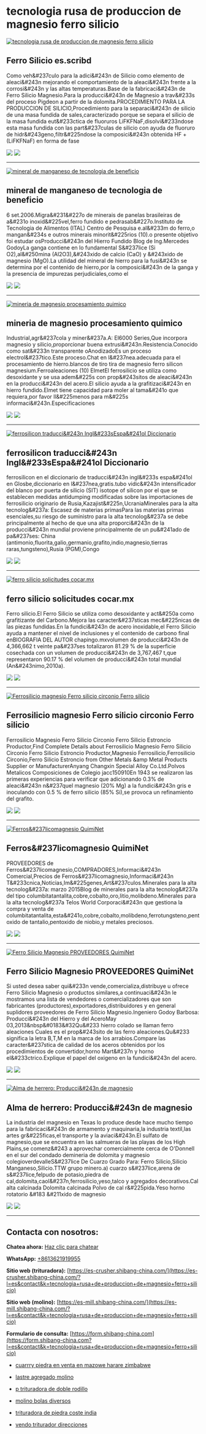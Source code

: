 # tecnologia rusa de produccion de magnesio ferro silicio

<a href="https://swt.shibang-china.com/?l=es&img&k=tecnologia+rusa+de+produccion+de+magnesio+ferro+silicio" target="_blank">![tecnologia rusa de produccion de magnesio ferro silicio](http://static.shibang-china.com/all-800x300/382.jpg)</a>

## Ferro Silicio es.scribd
Como veh&#237culo para la adici&#243n de Silicio como elemento de aleaci&#243n mejorando el comportamiento de la aleaci&#243n frente a la corrosi&#243n y las altas temperaturas.Base de la fabricaci&#243n de Ferro Silicio Magnesio.Para la producci&#243n de Magnesio a trav&#233s del proceso Pigdeon a partir de la dolomita.PROCEDIMIENTO PARA LA PRODUCCION DE SILICIO,Procedimiento para la separaci&#243n de silicio de una masa fundida de sales,caracterizado porque se separa el silicio de la masa fundida eut&#233ctica de fluoruros LiFKFNaF,disolvi&#233ndose esta masa fundida con las part&#237culas de silicio con ayuda de fluoruro de hidr&#243geno,filtr&#225ndose la composici&#243n obtenida HF + (LiFKFNaF) en forma de fase


<a href="https://whatsapp.shibangsoft.com/WhatsApp.php" target="_blank" title="WhatsApp">![](http://static.shibang-china.com/icon/whatsapp.png)</a> <a href="https://swt.shibang-china.com/?l=es&icon&k=tecnologia+rusa+de+produccion+de+magnesio+ferro+silicio" target="_blank">![](http://static.shibang-china.com/icon/chat-es.png)</a>

---

<a href="https://swt.shibang-china.com/?l=es&img&k=tecnologia+rusa+de+produccion+de+magnesio+ferro+silicio" target="_blank">![mineral de manganeso de tecnologia de beneficio](http://static.shibang-china.com/all-800x300/1325.jpg)</a>

## mineral de manganeso de tecnologia de beneficio
6 set.2006.Migra&#231&#227o de minerais de panelas brasileiras de a&#231o inoxid&#225vel,ferro fundido e pedrasab&#227o.Instituto de Tecnologia de Alimentos (ITAL) Centro de Pesquisa e.al&#233m do ferro,o mangan&#234s e outros minerais minorit&#225rios (10).o presente objetivo foi estudar osProducci&#243n del Hierro Fundido Blog de Ing.Mercedes GodoyLa ganga contiene en lo fundamental S&#237lice (Si O2),al&#250mina (Al2O3),&#243xido de calcio (CaO) y &#243xido de magnesio (MgO).La utilidad del mineral de hierro para la fusi&#243n se determina por el contenido de hierro,por la composici&#243n de la ganga y la presencia de impurezas perjudiciales,como el


<a href="https://whatsapp.shibangsoft.com/WhatsApp.php" target="_blank" title="WhatsApp">![](http://static.shibang-china.com/icon/whatsapp.png)</a> <a href="https://swt.shibang-china.com/?l=es&icon&k=tecnologia+rusa+de+produccion+de+magnesio+ferro+silicio" target="_blank">![](http://static.shibang-china.com/icon/chat-es.png)</a>

---

<a href="https://swt.shibang-china.com/?l=es&img&k=tecnologia+rusa+de+produccion+de+magnesio+ferro+silicio" target="_blank">![mineria de magnesio procesamiento quimico](http://static.shibang-china.com/all-800x300/295.jpg)</a>

## mineria de magnesio procesamiento quimico
Industrial,agr&#237cola y miner&#237a.A: El6000 Series,Que incorpora magnesio y silicio,proporcionar buena extrusi&#243n.Resistencia.Conocido como sat&#233n transparente oAnodizadoEs un proceso electrol&#237tico.Este proceso.Chat en l&#237nea.adecuada para el procesamiento de hierro.blancos de tiro tira de magnesio ferro silicon magnesium.Ferroaleaciones (10) ElmetEl ferrosilicio se utiliza como desoxidante y se usa adem&#225s con prop&#243sitos de aleaci&#243n en la producci&#243n del acero.El silicio ayuda a la grafitizaci&#243n en hierro fundido.Elmet tiene capacidad para moler al tama&#241o que requiera,por favor ll&#225menos para m&#225s informaci&#243n.Especificaciones


<a href="https://whatsapp.shibangsoft.com/WhatsApp.php" target="_blank" title="WhatsApp">![](http://static.shibang-china.com/icon/whatsapp.png)</a> <a href="https://swt.shibang-china.com/?l=es&icon&k=tecnologia+rusa+de+produccion+de+magnesio+ferro+silicio" target="_blank">![](http://static.shibang-china.com/icon/chat-es.png)</a>

---

<a href="https://swt.shibang-china.com/?l=es&img&k=tecnologia+rusa+de+produccion+de+magnesio+ferro+silicio" target="_blank">![ferrosilicon traducci&#243n Ingl&#233sEspa&#241ol Diccionario](http://static.shibang-china.com/all-800x300/534.jpg)</a>

## ferrosilicon traducci&#243n Ingl&#233sEspa&#241ol Diccionario
ferrosilicon en el diccionario de traducci&#243n ingl&#233s espa&#241ol en Glosbe,diccionario en l&#237nea,gratis.tubo vidic&#243n intensificador del blanco por puerta de silicio (SIT) isotope of silicon por el que se establecen medidas antidumping modificadas sobre las importaciones de ferrosilicio originario de Rusia,Kazajist&#225n,UcraniaMinerales para la alta tecnolog&#237a: Escasez de materias primasPara las materias primas esenciales,su riesgo de suministro para la alta tecnolog&#237a se debe principalmente al hecho de que una alta proporci&#243n de la producci&#243n mundial proviene principalmente de un pu&#241ado de pa&#237ses: China (antimonio,fluorita,galio,germanio,grafito,indio,magnesio,tierras raras,tungsteno),Rusia (PGM),Congo


<a href="https://whatsapp.shibangsoft.com/WhatsApp.php" target="_blank" title="WhatsApp">![](http://static.shibang-china.com/icon/whatsapp.png)</a> <a href="https://swt.shibang-china.com/?l=es&icon&k=tecnologia+rusa+de+produccion+de+magnesio+ferro+silicio" target="_blank">![](http://static.shibang-china.com/icon/chat-es.png)</a>

---

<a href="https://swt.shibang-china.com/?l=es&img&k=tecnologia+rusa+de+produccion+de+magnesio+ferro+silicio" target="_blank">![ferro silicio solicitudes cocar.mx](http://static.shibang-china.com/all-800x300/218.jpg)</a>

## ferro silicio solicitudes cocar.mx
Ferro silicio.El Ferro Silicio se utiliza como desoxidante y act&#250a como grafitizante del Carbono.Mejora las caracter&#237sticas mec&#225nicas de las piezas fundidas.En la fundici&#243n de acero inoxidable,el Ferro Silicio ayuda a mantener el nivel de inclusiones y el contenido de carbono final enBIOGRAFIA DEL AUTOR chapingo.mxvolumen de producci&#243n de 4,366,662 t veinte pa&#237ses totalizaron 81.29 % de la superficie cosechada con un volumen de producci&#243n de 3,767,467 t,que representaron 90.17 % del volumen de producci&#243n total mundial (An&#243nimo,2010a).


<a href="https://whatsapp.shibangsoft.com/WhatsApp.php" target="_blank" title="WhatsApp">![](http://static.shibang-china.com/icon/whatsapp.png)</a> <a href="https://swt.shibang-china.com/?l=es&icon&k=tecnologia+rusa+de+produccion+de+magnesio+ferro+silicio" target="_blank">![](http://static.shibang-china.com/icon/chat-es.png)</a>

---

<a href="https://swt.shibang-china.com/?l=es&img&k=tecnologia+rusa+de+produccion+de+magnesio+ferro+silicio" target="_blank">![Ferrosilicio magnesio Ferro silicio circonio Ferro silicio](http://static.shibang-china.com/all-800x300/225.jpg)</a>

## Ferrosilicio magnesio Ferro silicio circonio Ferro silicio
Ferrosilicio Magnesio Ferro Silicio Circonio Ferro Silicio Estroncio Productor,Find Complete Details about Ferrosilicio Magnesio Ferro Silicio Circonio Ferro Silicio Estroncio Productor,Magnesio Ferrosilicio,Ferrosilicio Circonio,Ferro Silicio Estroncio from Other Metals &amp Metal Products Supplier or ManufacturerAnyang Changxin Special Alloy Co.Ltd.Polvos Metalicos Composiciones de Colegio jacc150910En 1943 se realizaron las primeras experiencias para verificar que adicionando 0.3% de aleaci&#243n n&#237quel magnesio (20% Mg) a la fundici&#243n gris e inoculando con 0.5 % de ferro silicio (85% Si),se provoca un refinamiento del grafito.


<a href="https://whatsapp.shibangsoft.com/WhatsApp.php" target="_blank" title="WhatsApp">![](http://static.shibang-china.com/icon/whatsapp.png)</a> <a href="https://swt.shibang-china.com/?l=es&icon&k=tecnologia+rusa+de+produccion+de+magnesio+ferro+silicio" target="_blank">![](http://static.shibang-china.com/icon/chat-es.png)</a>

---

<a href="https://swt.shibang-china.com/?l=es&img&k=tecnologia+rusa+de+produccion+de+magnesio+ferro+silicio" target="_blank">![Ferros&#237licomagnesio QuimiNet](http://static.shibang-china.com/all-800x300/1158.jpg)</a>

## Ferros&#237licomagnesio QuimiNet
PROVEEDORES de Ferros&#237licomagnesio,COMPRADORES,Informaci&#243n Comercial,Precios de Ferros&#237licomagnesio,Informaci&#243n T&#233cnica,Noticias,Im&#225genes,Art&#237culos.Minerales para la alta tecnolog&#237a: marzo 2015Blog de minerales para la alta tecnolog&#237a del tipo columbitatantalita,cobre,cobalto,oro,litio,molibdeno.Minerales para la alta tecnolog&#237a Telos World Corporaci&#243n que gestiona la compra y venta de columbitatantalita,esta&#241o,cobre,cobalto,molibdeno,ferrotungsteno,pentoxido de tantalio,pentoxido de niobio,y metales preciosos.


<a href="https://whatsapp.shibangsoft.com/WhatsApp.php" target="_blank" title="WhatsApp">![](http://static.shibang-china.com/icon/whatsapp.png)</a> <a href="https://swt.shibang-china.com/?l=es&icon&k=tecnologia+rusa+de+produccion+de+magnesio+ferro+silicio" target="_blank">![](http://static.shibang-china.com/icon/chat-es.png)</a>

---

<a href="https://swt.shibang-china.com/?l=es&img&k=tecnologia+rusa+de+produccion+de+magnesio+ferro+silicio" target="_blank">![Ferro Silicio Magnesio PROVEEDORES QuimiNet](http://static.shibang-china.com/all-800x300/395.jpg)</a>

## Ferro Silicio Magnesio PROVEEDORES QuimiNet
Si usted desea saber qui&#233n vende,comercializa,distribuye u ofrece Ferro Silicio Magnesio o productos similares,a continuaci&#243n le mostramos una lista de vendedores o comercializadores que son fabricantes (productores),exportadores,distribuidores y en general suplidores proveedores de Ferro Silicio Magnesio.Ingeniero Godoy Barbosa: Producci&#243n del Hierro y del AceroMay 03,2013&nbsp&#0183&#32Qu&#233 hierro colado se llaman ferro aleaciones Cuales es el prop&#243sito de las ferro aleaciones.Qu&#233 significa la letra B,T,M en la marca de los arrabios.Compare las caracter&#237stica de calidad de los aceros obtenidos por los procedimientos de convertidor,horno Mart&#237n y horno el&#233ctrico.Explique el papel del oxigeno en la fundici&#243n del acero.


<a href="https://whatsapp.shibangsoft.com/WhatsApp.php" target="_blank" title="WhatsApp">![](http://static.shibang-china.com/icon/whatsapp.png)</a> <a href="https://swt.shibang-china.com/?l=es&icon&k=tecnologia+rusa+de+produccion+de+magnesio+ferro+silicio" target="_blank">![](http://static.shibang-china.com/icon/chat-es.png)</a>

---

<a href="https://swt.shibang-china.com/?l=es&img&k=tecnologia+rusa+de+produccion+de+magnesio+ferro+silicio" target="_blank">![Alma de herrero: Producci&#243n de magnesio](http://static.shibang-china.com/all-800x300/528.jpg)</a>

## Alma de herrero: Producci&#243n de magnesio
La industria del magnesio en Texas lo produce desde hace mucho tiempo para la fabricaci&#243n de armamento y maquinaria,la industria textil,las artes gr&#225ficas,el transporte y la aviaci&#243n.El sulfato de magnesio,que se encuentra en las salmueras de las playas de los High Plains,se comenz&#243 a aprovechar comercialmente cerca de O'Donnell en el sur del condado demineria de dolomita y magnesio colegioverdevalleS&#237lice De Cuarzo Grado Para: Ferro Silicio,Silicio Manganeso,Silicio.TTW grupo minero.a) cuarzo s&#237lice,arena de s&#237lice,felpudo de potasio,piedra de cal,dolomita,caol&#237n,ferrosilicio,yeso,talco y agregados decorativos.Cal alta calcinada Dolomita calcinada Polvo de cal r&#225pida.Yeso horno rotatorio &#183 &#211xido de magnesio


<a href="https://whatsapp.shibangsoft.com/WhatsApp.php" target="_blank" title="WhatsApp">![](http://static.shibang-china.com/icon/whatsapp.png)</a> <a href="https://swt.shibang-china.com/?l=es&icon&k=tecnologia+rusa+de+produccion+de+magnesio+ferro+silicio" target="_blank">![](http://static.shibang-china.com/icon/chat-es.png)</a>

---
## Contacta con nosotros:

**Chatea ahora:** [Haz clic para chatear](https://swt.shibang-china.com?l=es&contact&k=tecnologia+rusa+de+produccion+de+magnesio+ferro+silicio)

**WhatsApp:**  [+8613621919955](https://whatsapp.shibangsoft.com/WhatsApp.php)

**Sitio web (trituradora):** [https://es-crusher.shibang-china.com/](https://es-crusher.shibang-china.com/?l=es&contact&k=tecnologia+rusa+de+produccion+de+magnesio+ferro+silicio)

**Sitio web (molino):** [https://es-mill.shibang-china.com/](https://es-mill.shibang-china.com/?l=es&contact&k=tecnologia+rusa+de+produccion+de+magnesio+ferro+silicio)

**Formulario de consulta:** [https://form.shibang-china.com](https://form.shibang-china.com?l=es&contact&k=tecnologia+rusa+de+produccion+de+magnesio+ferro+silicio)

* [cuarrry piedra en venta en mazowe harare zimbabwe](../71/cuarrry%20piedra%20en%20venta%20en%20mazowe%20harare%20zimbabwe.md)

* [lastre agregado molino](../69/lastre%20agregado%20molino.md)

* [p trituradora de doble rodillo](../72/p%20trituradora%20de%20doble%20rodillo.md)

* [molino bolas diversos](../71/molino%20bolas%20diversos.md)

* [trituradora de piedra coste india](../76/trituradora%20de%20piedra%20coste%20india.md)

* [vendo triturador direcciones](../74/vendo%20triturador%20direcciones.md)